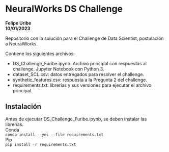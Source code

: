 # NeuralWorks DS Challenge

**Felipe Uribe**
<br>
**10/01/2023**

Repositorio con la solución para el Challenge de Data Scientist, postulación a NeuralWorks.

Contiene los siguientes archivos:
- DS_Challenge_Furibe.ipynb: Archivo principal con respuestas al challenge.  Jupyter Notebook con Python 3.
- dataset_SCL.csv: datos entregados para resolver el challenge.
- synthetic_features.csv: respuesta a la Pregunta 2 del challenge.
- requirements.txt: librerías y sus versiones para ejecutar el archivo principal.

## Instalación
Antes de ejecutar DS_Challenge_Furibe.ipynb, se deben instalar las librerías.
<br>
Conda
<br>
```conda install --yes --file requirements.txt```
<br>
Pip
<br>
```pip install -r requirements.txt```
